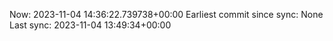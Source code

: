 Now: 2023-11-04 14:36:22.739738+00:00 Earliest commit since sync: None Last sync: 2023-11-04 13:49:34+00:00

